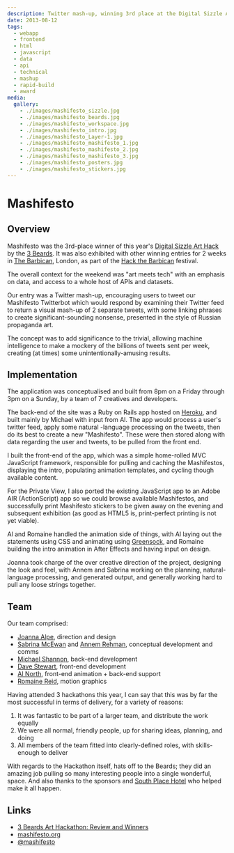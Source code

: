 ```yaml
---
description: Twitter mash-up, winning 3rd place at the Digital Sizzle Art Hack 2013
date: 2013-08-12
tags:
  - webapp
  - frontend
  - html
  - javascript
  - data
  - api
  - technical
  - mashup
  - rapid-build
  - award
media:
  gallery:
    - ./images/mashifesto_sizzle.jpg
    - ./images/mashifesto_beards.jpg
    - ./images/mashifesto_workspace.jpg
    - ./images/mashifesto_intro.jpg
    - ./images/mashifesto_Layer-1.jpg
    - ./images/mashifesto_mashifesto_1.jpg
    - ./images/mashifesto_mashifesto_2.jpg
    - ./images/mashifesto_mashifesto_3.jpg
    - ./images/mashifesto_posters.jpg
    - ./images/mashifesto_stickers.jpg
---
```


# Mashifesto

## Overview

Mashifesto was the 3rd-place winner of this year's [Digital Sizzle Art Hack](http://techcitynews.com/2013/07/29/3beards-art-hackathon-review-and-winners/) by the [3 Beards](http://www.3-beards.com/about.html). It was also exhibited with other winning entries for 2 weeks in [The Barbican](http://www.barbican.org.uk/), London, as part of the [Hack the Barbican](http://hackthebarbican.org/) festival.

The overall context for the weekend was "art meets tech" with an emphasis on data, and access to a whole host of APIs and datasets.

Our entry was a Twitter mash-up, encouraging users to tweet our Mashifesto Twitterbot which would respond by examining their Twitter feed to return a visual mash-up of 2 separate tweets, with some linking phrases to create significant-sounding nonsense, presented in the style of Russian propaganda art.

The concept was to add significance to the trivial, allowing machine intelligence to make a mockery of the billions of tweets sent per week, creating (at times) some unintentionally-amusing results.

## Implementation

The application was conceptualised and built from 8pm on a Friday through 3pm on a Sunday, by a team of 7 creatives and developers.

The back-end of the site was a Ruby on Rails app hosted on [Heroku](https://herokuapp.com/), and built mainly by Michael with input from Al. The app would process a user's twitter feed, apply some natural -language processing on the tweets, then do its best to create a new "Mashifesto". These were then stored along with data regarding the user and tweets, to be pulled from the front end.

I built the front-end of the app, which was a simple home-rolled MVC JavaScript framework, responsible for pulling and caching the Mashifestos, displaying the intro, populating animation templates, and cycling though available content.

For the Private View, I also ported the existing JavaScript app to an Adobe AIR (ActionScript) app so we could browse available Mashifestos, and successfully print Mashifesto stickers to be given away on the evening and subsequent exhibition (as good as HTML5 is, print-perfect printing is not yet viable).

Al and Romaine handled the animation side of things, with Al laying out the statements using CSS and animating using [Greensock](http://www.greensock.com/v12/), and Romaine building the intro animation in After Effects and having input on design.

Joanna took charge of the over creative direction of the project, designing the look and feel, with Annem and Sabrina working on the planning, natural-language processing, and generated output, and generally working hard to pull any loose strings together.

## Team

Our team comprised:

- [Joanna Alpe](https://twitter.com/joannaalpe), direction and design
- [Sabrina McEwan](https://twitter.com/sabrinamcewen) and [Annem Rehman](https://twitter.com/rubyannem), conceptual development and comms
- [Michael Shannon](https://twitter.com/michaelrshannon), back-end development
- [Dave Stewart](https://twitter.com/dave_stewart/), front-end development
- [Al North](https://twitter.com/al_north), front-end animation + back-end support
- [Romaine Reid](https://twitter.com/RomaineReid), motion graphics

Having attended 3 hackathons this year, I can say that this was by far the most successful in terms of delivery, for a variety of reasons:

1. It was fantastic to be part of a larger team, and distribute the work equally
2. We were all normal, friendly people, up for sharing ideas, planning, and doing
3. All members of the team fitted into clearly-defined roles, with skills-enough to deliver

With regards to the Hackathon itself, hats off to the Beards; they did an amazing job pulling so many interesting people into a single wonderful, space. And also thanks to the sponsors and [South Place Hotel](http://www.southplacehotel.com/) who helped make it all happen.

## Links

- [3 Beards Art Hackathon: Review and Winners](http://techcitynews.com/2013/07/29/3beards-art-hackathon-review-and-winners/)
- [mashifesto.org](http://www.mashifesto.org/)
- [@mashifesto](https://twitter.com/mashifesto)
